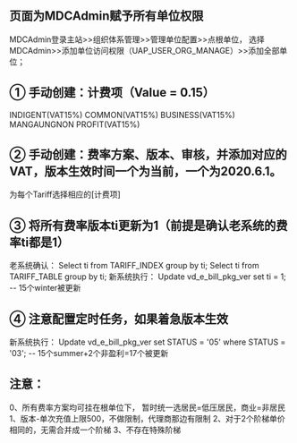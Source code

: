 ## 页面为MDCAdmin赋予所有单位权限
MDCAdmin登录主站>>组织体系管理>>管理单位配置>>点根单位，
选择MDCAdmin>>添加单位访问权限（UAP_USER_ORG_MANAGE）>>添加全部单位；

## ① 手动创建：计费项（Value = 0.15）
INDIGENT(VAT15%)
COMMON(VAT15%)
BUSINESS(VAT15%)
MANGAUNGNON PROFIT(VAT15%)

## ② 手动创建：费率方案、版本、审核，并添加对应的VAT，版本生效时间一个为当前，一个为2020.6.1。
为每个Tariff选择相应的[计费项]

## ③ 将所有费率版本ti更新为1（前提是确认老系统的费率ti都是1）
老系统确认：
Select ti from TARIFF_INDEX group by ti;
Select ti from TARIFF_TABLE group by ti;
新系统执行：
Update vd_e_bill_pkg_ver set ti = 1; -- 15个winter被更新

## ④ 注意配置定时任务，如果着急版本生效
新系统执行：
Update vd_e_bill_pkg_ver set STATUS = '05' where STATUS = '03';  -- 15个summer+2个非盈利=17个被更新

## 注意：
0、所有费率方案均可挂在根单位下，
暂时统一选居民=低压居民，商业=非居民
1、版本-单次充值上限500，不做限制，代理商那边有限制
2、对于2个阶梯单价相同的，无需合并成一个阶梯
3、不存在特殊阶梯